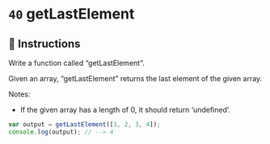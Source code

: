 # `40` getLastElement

## 📝 Instructions

Write a function called “getLastElement”.

Given an array, “getLastElement” returns the last element of the given array.

Notes:
* If the given array has a length of 0, it should return ‘undefined’.

```Javascript
var output = getLastElement([1, 2, 3, 4]);
console.log(output); // --> 4
```